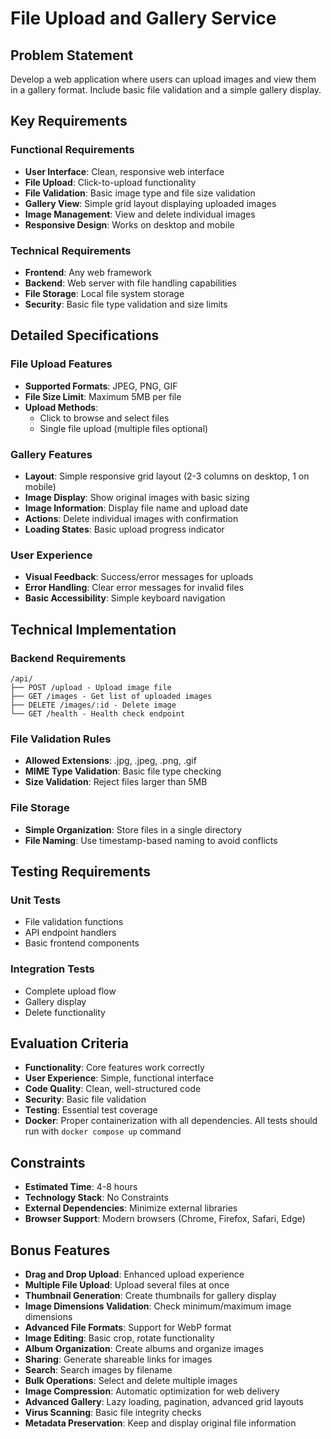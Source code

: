 # File Upload and Gallery Service

## Problem Statement

Develop a web application where users can upload images and view them in a gallery format. Include basic file validation and a simple gallery display.

## Key Requirements

### Functional Requirements
- **User Interface**: Clean, responsive web interface
- **File Upload**: Click-to-upload functionality
- **File Validation**: Basic image type and file size validation
- **Gallery View**: Simple grid layout displaying uploaded images
- **Image Management**: View and delete individual images
- **Responsive Design**: Works on desktop and mobile

### Technical Requirements
- **Frontend**: Any web framework
- **Backend**: Web server with file handling capabilities
- **File Storage**: Local file system storage
- **Security**: Basic file type validation and size limits

## Detailed Specifications

### File Upload Features
- **Supported Formats**: JPEG, PNG, GIF
- **File Size Limit**: Maximum 5MB per file
- **Upload Methods**: 
  - Click to browse and select files
  - Single file upload (multiple files optional)

### Gallery Features
- **Layout**: Simple responsive grid layout (2-3 columns on desktop, 1 on mobile)
- **Image Display**: Show original images with basic sizing
- **Image Information**: Display file name and upload date
- **Actions**: Delete individual images with confirmation
- **Loading States**: Basic upload progress indicator

### User Experience
- **Visual Feedback**: Success/error messages for uploads
- **Error Handling**: Clear error messages for invalid files
- **Basic Accessibility**: Simple keyboard navigation

## Technical Implementation

### Backend Requirements
```
/api/
├── POST /upload - Upload image file
├── GET /images - Get list of uploaded images
├── DELETE /images/:id - Delete image
└── GET /health - Health check endpoint
```

### File Validation Rules
- **Allowed Extensions**: .jpg, .jpeg, .png, .gif
- **MIME Type Validation**: Basic file type checking
- **Size Validation**: Reject files larger than 5MB

### File Storage
- **Simple Organization**: Store files in a single directory
- **File Naming**: Use timestamp-based naming to avoid conflicts

## Testing Requirements

### Unit Tests
- File validation functions
- API endpoint handlers
- Basic frontend components

### Integration Tests
- Complete upload flow
- Gallery display
- Delete functionality

## Evaluation Criteria
- **Functionality**: Core features work correctly
- **User Experience**: Simple, functional interface
- **Code Quality**: Clean, well-structured code
- **Security**: Basic file validation
- **Testing**: Essential test coverage
- **Docker**: Proper containerization with all dependencies. All tests should run with `docker compose up` command

## Constraints
- **Estimated Time**: 4-8 hours
- **Technology Stack**: No Constraints
- **External Dependencies**: Minimize external libraries
- **Browser Support**: Modern browsers (Chrome, Firefox, Safari, Edge)

## Bonus Features
- **Drag and Drop Upload**: Enhanced upload experience
- **Multiple File Upload**: Upload several files at once
- **Thumbnail Generation**: Create thumbnails for gallery display
- **Image Dimensions Validation**: Check minimum/maximum image dimensions
- **Advanced File Formats**: Support for WebP format
- **Image Editing**: Basic crop, rotate functionality
- **Album Organization**: Create albums and organize images
- **Sharing**: Generate shareable links for images
- **Search**: Search images by filename
- **Bulk Operations**: Select and delete multiple images
- **Image Compression**: Automatic optimization for web delivery
- **Advanced Gallery**: Lazy loading, pagination, advanced grid layouts
- **Virus Scanning**: Basic file integrity checks
- **Metadata Preservation**: Keep and display original file information 